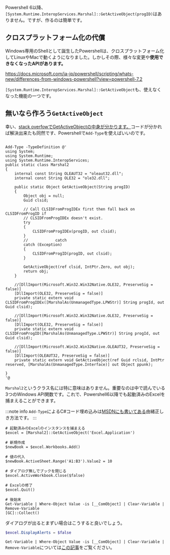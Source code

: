 <!--
title:   Powershell 6以降でもGetActiveObject()でExcelを呼ぶ方法
tags:    Excel,PowerShell
id:      e57f1fb165cf2ea33092
private: false
-->

Powershell 6以降、`[System.Runtime.InteropServices.Marshal]::GetActiveObject(progID)`はありません。ですが、作るのは簡単です。

## クロスプラットフォーム化の代償

Windows専用のShellとして誕生したPowershellは、クロスプラットフォーム化してLinuxやMacで動くようになりました。しかしその際、様々な変更や**使用できなくなったAPIがあります。**

https://docs.microsoft.com/ja-jp/powershell/scripting/whats-new/differences-from-windows-powershell?view=powershell-7.2

`[System.Runtime.InteropServices.Marshal]::GetActiveObject`も、使えなくなった機能の一つです。

## 無いなら作ろう`GetActiveObject`

幸い、[stack overfowでGetActiveObjectの中身が分かります。](https://stackoverflow.com/a/65496277)コードが分かれば解決出来たも同然です、Powershellで`Add-Type`を使えばいいのです。

```powershell:GetActiveObject_自作

Add-Type -TypeDefinition @'
using System;
using System.Runtime;
using System.Runtime.InteropServices;
public static class Marshal2
{
    internal const String OLEAUT32 = "oleaut32.dll";
    internal const String OLE32 = "ole32.dll";

    public static Object GetActiveObject(String progID)
    {
        Object obj = null;
        Guid clsid;

        // Call CLSIDFromProgIDEx first then fall back on CLSIDFromProgID if
        // CLSIDFromProgIDEx doesn't exist.
        try
        {
            CLSIDFromProgIDEx(progID, out clsid);
        }
        //            catch
        catch (Exception)
        {
            CLSIDFromProgID(progID, out clsid);
        }

        GetActiveObject(ref clsid, IntPtr.Zero, out obj);
        return obj;
    }

    //[DllImport(Microsoft.Win32.Win32Native.OLE32, PreserveSig = false)]
    [DllImport(OLE32, PreserveSig = false)]
    private static extern void CLSIDFromProgIDEx([MarshalAs(UnmanagedType.LPWStr)] String progId, out Guid clsid);

    //[DllImport(Microsoft.Win32.Win32Native.OLE32, PreserveSig = false)]
    [DllImport(OLE32, PreserveSig = false)]
    private static extern void CLSIDFromProgID([MarshalAs(UnmanagedType.LPWStr)] String progId, out Guid clsid);

    //[DllImport(Microsoft.Win32.Win32Native.OLEAUT32, PreserveSig = false)]
    [DllImport(OLEAUT32, PreserveSig = false)]
    private static extern void GetActiveObject(ref Guid rclsid, IntPtr reserved, [MarshalAs(UnmanagedType.Interface)] out Object ppunk);

}
'@

```

`Marshal2`というクラス名には特に意味はありません。重要なのは中で読んでいる3つのWindows API関数です。これで、Powershell6以降でも起動済みのExcelを捕まえることができます。

:::note info
`Add-Type`によるC#コード埋め込みは[MSDNにも書いてある](https://docs.microsoft.com/en-us/powershell/module/microsoft.powershell.utility/add-type?view=powershell-7.2#examples)由緒正しき方法です。
:::

```powershell:使い方はPowershell5.1までのGetActiveObject(progID)と同じ
# 起動済みのExcelのインスタンスを捕まえる
$excel = [Marshal2]::GetActiveObject('Excel.Application')

# 新規作成
$newBook = $excel.Workbooks.Add()

# 値の代入
$newBook.ActiveSheet.Range('A1:B3').Value2 = 10

# ダイアログ無しでブックを閉じる
$excel.ActiveWorkbook.Close($false)

# Excelの修了
$excel.Quit()

# 後始末
Get-Variable | Where-Object Value -is [__ComObject] | Clear-Variable | Remove-Variable
[GC]::Collect()
```

ダイアログが出るとまずい場合はこうすると良いでしょう。

```powershell
$excel.DisplayAlerts = $false
```

`Get-Variable | Where-Object Value -is [__ComObject] | Clear-Variable | Remove-Variable`については[この記事](https://qiita.com/SilkyFowl/items/b4b6271619bd6d3824f7)をご覧ください。
